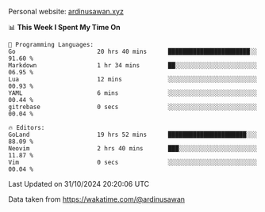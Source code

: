 Personal website: [ardinusawan.xyz](https://ardinusawan.xyz)

<!--START_SECTION:waka-->
📊 **This Week I Spent My Time On** 

```text
💬 Programming Languages: 
Go                       20 hrs 40 mins      ███████████████████████░░   91.60 % 
Markdown                 1 hr 34 mins        ██░░░░░░░░░░░░░░░░░░░░░░░   06.95 % 
Lua                      12 mins             ░░░░░░░░░░░░░░░░░░░░░░░░░   00.93 % 
YAML                     6 mins              ░░░░░░░░░░░░░░░░░░░░░░░░░   00.44 % 
gitrebase                0 secs              ░░░░░░░░░░░░░░░░░░░░░░░░░   00.04 % 

🔥 Editors: 
GoLand                   19 hrs 52 mins      ██████████████████████░░░   88.09 % 
Neovim                   2 hrs 40 mins       ███░░░░░░░░░░░░░░░░░░░░░░   11.87 % 
Vim                      0 secs              ░░░░░░░░░░░░░░░░░░░░░░░░░   00.04 % 
```


 Last Updated on 31/10/2024 20:20:06 UTC
<!--END_SECTION:waka-->
Data taken from https://wakatime.com/@ardinusawan
